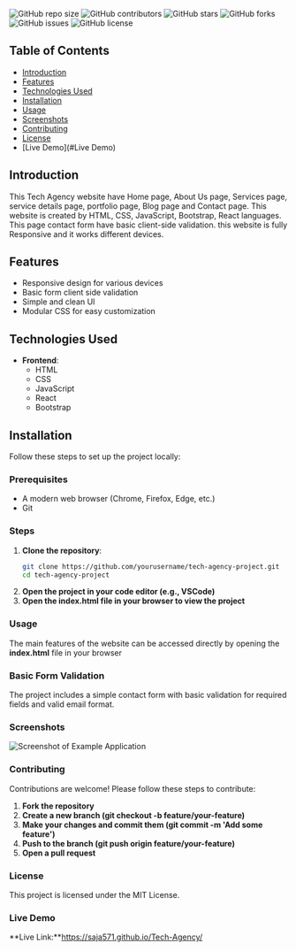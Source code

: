 ![GitHub repo size](https://img.shields.io/github/repo-size/yourusername/basic-web-dev-project)
![GitHub contributors](https://img.shields.io/github/contributors/yourusername/basic-web-dev-project)
![GitHub stars](https://img.shields.io/github/stars/yourusername/basic-web-dev-project?style=social)
![GitHub forks](https://img.shields.io/github/forks/yourusername/basic-web-dev-project?style=social)
![GitHub issues](https://img.shields.io/github/issues/yourusername/basic-web-dev-project)
![GitHub license](https://img.shields.io/github/license/yourusername/basic-web-dev-project)

## Table of Contents
- [Introduction](#introduction)
- [Features](#features)
- [Technologies Used](#technologies-used)
- [Installation](#installation)
- [Usage](#usage)
- [Screenshots](#screenshots)
- [Contributing](#contributing)
- [License](#license)
- [Live Demo](#Live Demo)

## Introduction
This Tech Agency website have Home page, About Us page, Services page, service details page, portfolio page, Blog page and Contact page. This website is created by HTML, CSS, JavaScript, Bootstrap, React languages. This page contact form have basic client-side validation.  this website is fully Responsive and it works  different devices.  

## Features
- Responsive design for various devices
- Basic form client side validation
- Simple and clean UI
- Modular CSS for easy customization

## Technologies Used
- **Frontend**:
  - HTML
  - CSS
  - JavaScript
  - React
  - Bootstrap

## Installation
Follow these steps to set up the project locally:

### Prerequisites
- A modern web browser (Chrome, Firefox, Edge, etc.)
- Git

### Steps
1. **Clone the repository**:
   ```bash
   git clone https://github.com/yourusername/tech-agency-project.git
   cd tech-agency-project
2. **Open the project in your code editor (e.g., VSCode)**
3. **Open the index.html file in your browser to view the project**

### Usage
The main features of the website can be accessed directly by opening the **index.html** file in your browser

### Basic Form Validation
The project includes a simple contact form with basic validation for required fields and valid email format.

### Screenshots
![Screenshot of Example Application](./screenshots/screenshot.PNG)

### Contributing
Contributions are welcome! Please follow these steps to contribute:

1. **Fork the repository**
2. **Create a new branch (git checkout -b feature/your-feature)**
3. **Make your changes and commit them (git commit -m 'Add some feature')**
4. **Push to the branch (git push origin feature/your-feature)**
5. **Open a pull request**

### License
This project is licensed under the MIT License.

### Live Demo
**Live Link:**https://saja571.github.io/Tech-Agency/

